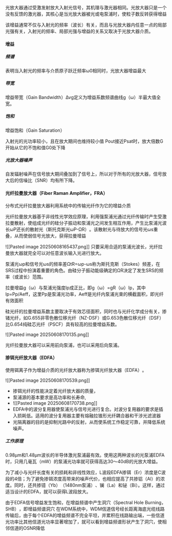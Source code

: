

光放大器通过受激发射放大入射光信号，其机理与激光器相同。光放大器只是一个没有反馈的激光器，其核心是当光放大器被光或电泵浦时，使粒子数反转获得增益

该增益通常不仅与入射光的频率（波长）有关，而且与光放大器内任意一点的局部光强有关，入射光的频率、局部光强与增益的关系又取决于光放大器介质。


#### 增益

##### 频谱

表明当入射光的频率与介质原子跃迁频率ω0相同时，光放大器增益最大

##### 带宽

增益带宽（Gain Bandwidth）Δνg定义为增益系数频谱曲线g（ω）半最大值全宽。

##### 饱和

增益饱和（Gain Saturation）

入射光的光功率较小，且在放大期间也维持较小值
Pout接近Psat时，放大倍数G开始从它的不饱和值G0处下降


##### 光放大器噪声

自发辐射噪声在信号放大期间叠加到了信号上，所以对于所有的光放大器，信号放大后的信噪比（SNR）均有所下降。


#### 光纤拉曼放大器（Fiber Raman Amplifier，FRA）


分布式光纤拉曼放大器利用系统中的传输光纤作为它的增益介质

光纤拉曼放大器基于非线性光学效应原理，利用强泵浦光通过光纤传输时产生受激拉曼散射，使组成光纤的硅分子振动和泵浦光之间发生相互作用，产生比泵浦光波长ωP还长的散射光（斯托克斯光ωP-ΩR）​。该散射光与待放大的信号光ωs重叠，从而使弱信号光放大，获得拉曼增益

![[Pasted image 20250608165437.png]]
只要采用合适的泵浦光波长，光纤拉曼放大器就完全可以对任意波长输入光进行放大。


泵浦光ωp和信号光ωs的频率差ΩtR=ωp-ωs称为斯托克斯（Stokes）频差，在SRS过程中扮演着重要的角色。由硅分子振动能级确定的ΩR决定了发生SRS的频率（或波长）范围。

拉曼增益g（ω）与泵浦光强度Ip成正比，即g（ω）=gR（ω）Ip，其中Ip=Pp/Aeff，这里Pp是泵浦光功率，Aeff是光纤内泵浦光束的横截面积，即光纤有效面积

硅光纤的拉曼增益系数主要取决于有效芯径面积，同时也与光纤化学成分有关，掺锗光纤，如G.655非零色散位移光纤（NZ-DSF）或G.653色散位移光纤（DSF）比G.654纯硅芯光纤（PSCF）具有较高的拉曼增益系数。


![[Pasted image 20250608170135.png]]

光纤拉曼放大器可以采用前向泵浦，也可以采用后向泵浦。



#### 掺铒光纤放大器（EDFA）

使用铒离子作为增益介质的光纤放大器称为掺铒光纤放大器（EDFA）​。

![[Pasted image 20250608170539.png]]


- 掺铒光纤的性能决定着光纤放大器的质量，
- 泵浦源的基本要求是高功率和长寿命,
- ![[Pasted image 20250608170738.png]]
- EDFA中的波分复用器使泵浦光与信号光进行复合。对波分复用器的要求是插入损耗低。适用的波分复用器主要有熔融拉锥形光纤耦合器和干涉光滤波器
- 光隔离器的目的是抑制光路中的反射，从而使系统工作稳定可靠，并降低系统噪声。


##### 工作原理

0.98μm和1.48μm波长的半导体激光泵浦最有效。使用这两种波长的光泵浦EDFA时，只用几毫瓦（mW）的泵浦光功率就可获得高达30～40dB的光放大增益。


为了减小与光纤长度有关的损耗和非线性效应，L波段EDFA掺铒（Er）浓度是C波段的4倍；为了避免掺铒浓度高带来的噪声代价，也相应提高了共掺铝（Al）的浓度。同时，还共掺镱（Yb）​（1480nm泵浦）​、镧（La）和铋（Bi）。这样，通过适当设计的EDFA，就可以获得L波段放大。

由于EDFA信号增益发生饱和，在增益频谱中产生洞穴（Spectral Hole Burning，SHB）​，即增益频谱洞穴
在WDM系统中，WDM信道信号经长距离海底光缆线路传输后，由于每个EDFA的增益频谱不完全平坦，并累积在线路输出端，一些信道光功率比其他信道光功率显著增加了，就可以看到增益频谱形状产生了洞穴，使相邻信道的OSNR降低

